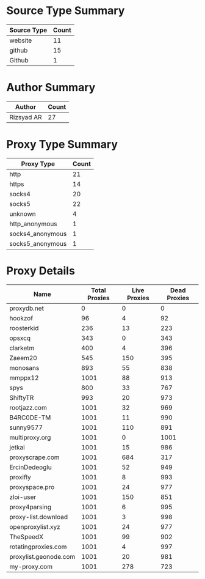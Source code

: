 # Source Type Summary

| Source Type | Count |
|-------------|-------|
| website | 11 |
| github | 15 |
| Github | 1 |


# Author Summary

| Author | Count |
|--------|-------|
| Rizsyad AR | 27 |


# Proxy Type Summary

| Proxy Type | Count |
|------------|-------|
| http | 21 |
| https | 14 |
| socks4 | 20 |
| socks5 | 22 |
| unknown | 4 |
| http_anonymous | 1 |
| socks4_anonymous | 1 |
| socks5_anonymous | 1 |


# Proxy Details

| Name | Total Proxies | Live Proxies | Dead Proxies |
|------|---------------|--------------|---------------|
| proxydb.net | 0 | 0 | 0 |
| hookzof | 96 | 4 | 92 |
| roosterkid | 236 | 13 | 223 |
| opsxcq | 343 | 0 | 343 |
| clarketm | 400 | 4 | 396 |
| Zaeem20 | 545 | 150 | 395 |
| monosans | 893 | 55 | 838 |
| mmppx12 | 1001 | 88 | 913 |
| spys | 800 | 33 | 767 |
| ShiftyTR | 993 | 20 | 973 |
| rootjazz.com | 1001 | 32 | 969 |
| B4RC0DE-TM | 1001 | 11 | 990 |
| sunny9577 | 1001 | 110 | 891 |
| multiproxy.org | 1001 | 0 | 1001 |
| jetkai | 1001 | 15 | 986 |
| proxyscrape.com | 1001 | 684 | 317 |
| ErcinDedeoglu | 1001 | 52 | 949 |
| proxifly | 1001 | 8 | 993 |
| proxyspace.pro | 1001 | 24 | 977 |
| zloi-user | 1001 | 150 | 851 |
| proxy4parsing | 1001 | 6 | 995 |
| proxy-list.download | 1001 | 3 | 998 |
| openproxylist.xyz | 1001 | 24 | 977 |
| TheSpeedX | 1001 | 99 | 902 |
| rotatingproxies.com | 1001 | 4 | 997 |
| proxylist.geonode.com | 1001 | 20 | 981 |
| my-proxy.com | 1001 | 278 | 723 |
